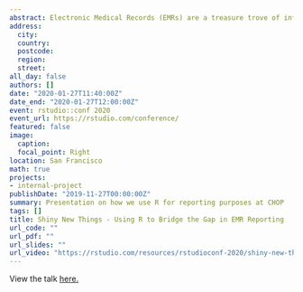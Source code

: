 ```yaml
---
abstract: Electronic Medical Records (EMRs) are a treasure trove of information, but tend to fall disappointingly short when it comes to visualizing and reporting data in a user friendly and intuitive manner. Building reports in an EMR can be a frustrating experience; the developer is at the mercy of how the data is stored within the EMR and the available EMR reporting tools can be bland and uninspiring. But reporting on data in the EMR doesn't have to be this way! Combining the data-rich EMR with R's robust reporting capabilities benefits both developers and consumers of data. This talk will describe how a cross-departmental project team uses an internal R package, RMarkdown reports scheduled via R Studio Connect, and an interactive flexdashboard app to quickly implement solutions to gaps in the reporting capabilities of the EMR. The flexibility of R relative to EMR reporting tools facilitates a design thinking approach to reporting allowing for more user input, customization and quick iteration. Furthermore, the web-based app we developed is able to be embedded within the EMR itself allowing for a more streamlined workflow.
address:
  city:
  country:
  postcode:
  region:
  street:
all_day: false
authors: []
date: "2020-01-27T11:40:00Z"
date_end: "2020-01-27T12:00:00Z"
event: rstudio::conf 2020
event_url: https://rstudio.com/conference/
featured: false
image:
  caption:
  focal_point: Right
location: San Francisco
math: true
projects:
- internal-project
publishDate: "2019-11-27T00:00:00Z"
summary: Presentation on how we use R for reporting purposes at CHOP
tags: []
title: Shiny New Things - Using R to Bridge the Gap in EMR Reporting
url_code: ""
url_pdf: ""
url_slides: ""
url_video: "https://rstudio.com/resources/rstudioconf-2020/shiny-new-things-using-r-bridge-the-gap-in-electronic-medical-record-reporting/"
---
```



View the talk [here.](https://rstudio.com/resources/rstudioconf-2020/shiny-new-things-using-r-bridge-the-gap-in-electronic-medical-record-reporting/)

